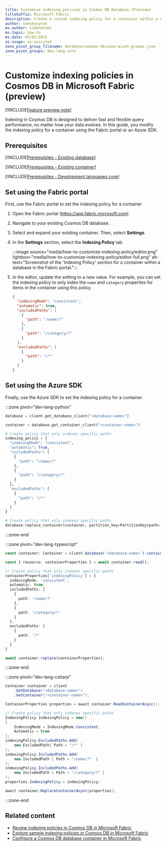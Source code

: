```yaml
---
title: Customize indexing policies in Cosmos DB Database (Preview)
titleSuffix: Microsoft Fabric
description: Create a custom indexing policy for a container within a database in Cosmos DB in Microsoft Fabric during the preview.
author: seesharprun
ms.author: sidandrews
ms.topic: how-to
ms.date: 07/07/2025
ai-usage: ai-assisted
zone_pivot_group_filename: database/cosmos-db/zone-pivot-groups.json
zone_pivot_groups: dev-lang-core
---
```


# Customize indexing policies in Cosmos DB in Microsoft Fabric (preview)

[!INCLUDE[Feature preview note](../../includes/feature-preview-note.md)]

Indexing in Cosmos DB is designed to deliver fast and flexible query performance, no matter how your data evolves. In this guide, you modify the indexing policy for a container using the Fabric portal or an Azure SDK.

## Prerequisites

[!INCLUDE[Prerequisites - Existing database](includes/prerequisite-existing-database.md)]

[!INCLUDE[Prerequisites - Existing container](includes/prerequisite-existing-container.md)]

[!INCLUDE[Prerequisites - Development languages core](includes/prerequisite-dev-lang-core.md)]

## Set using the Fabric portal

First, use the Fabric portal to set the indexing policy for a container

1. Open the Fabric portal (<https://app.fabric.microsoft.com>).

1. Navigate to your existing Cosmos DB database.

1. Select and expand your existing container. Then, select **Settings**.

1. In the **Settings** section, select the **Indexing Policy** tab.

    :::image source="media/how-to-customize-indexing-policy/editor.png" lightbox="media/how-to-customize-indexing-policy/editor-full.png" alt-text="Screenshot of the 'Indexing Policy' section for a container within a database in the Fabric portal.":::

1. In the editor, update the setting to a new value. For example, you can set the indexing policy to only index the `name` and `category` properties for items in the container using this policy.

    ```json
    {
      "indexingMode": "consistent",
      "automatic": true,
      "includedPaths": [
        {
          "path": "/name/?"
        },
        {
          "path": "/category/?"
        }
      ],
      "excludedPaths": [
        {
          "path": "/*"
        }
      ]
    }
    ```

## Set using the Azure SDK

Finally, use the Azure SDK to set the indexing policy for a container.

:::zone pivot="dev-lang-python"

```python
database = client.get_database_client("<database-name>")

container = database.get_container_client("<container-name>")

# Create policy that only indexes specific paths
indexing_policy = {
  "indexingMode": "consistent",
  "automatic": True,
  "includedPaths": [
    {
      "path": "/name/?"
    },
    {
      "path": "/category/?"
    }
  ],
  "excludedPaths": [
    {
      "path": "/*"
    }
  ]
}

# Create policy that only indexes specific paths
database.replace_container(container, partition_key=PartitionKey(path='/<partition-key-path>'), indexing_policy=indexing_policy)
```

:::zone-end

:::zone pivot="dev-lang-typescript"

```typescript
const container: Container = client.database('<database-name>').container('<container-name>');

const { resource: containerProperties } = await container.read();

// Create policy that only indexes specific paths
containerProperties['indexingPolicy'] = {
  indexingMode: 'consistent',
  automatic: true,
  includedPaths: [
    {
      path: '/name/?'
    },
    {
      path: '/category/?'
    }
  ],
  excludedPaths: [
    {
      path: '/*'
    }
  ]
}

await container.replace(containerProperties);
```

:::zone-end

:::zone pivot="dev-lang-csharp"

```csharp
Container container = client
    .GetDatabase("<database-name>")
    .GetContainer("<container-name>");

ContainerProperties properties = await container.ReadContainerAsync();

// Create policy that only indexes specific paths
IndexingPolicy indexingPolicy = new()
{
    IndexingMode = IndexingMode.Consistent,
    Automatic = true
};
indexingPolicy.ExcludedPaths.Add(
    new ExcludedPath{ Path = "/*" }
);
indexingPolicy.IncludedPaths.Add(
    new IncludedPath { Path = "/name/?"  }
);
indexingPolicy.IncludedPaths.Add(
    new IncludedPath { Path = "/category/?" }
);
properties.IndexingPolicy = indexingPolicy;

await container.ReplaceContainerAsync(properties);
```

:::zone-end

## Related content

- [Review indexing policies in Cosmos DB in Microsoft Fabric](indexing-policies.md)
- [Explore sample indexing policies in Comsos DB in Microsoft Fabric](sample-indexing-policies.md)
- [Configure a Cosmos DB database container in Microsoft Fabric](how-to-configure-container.md)
